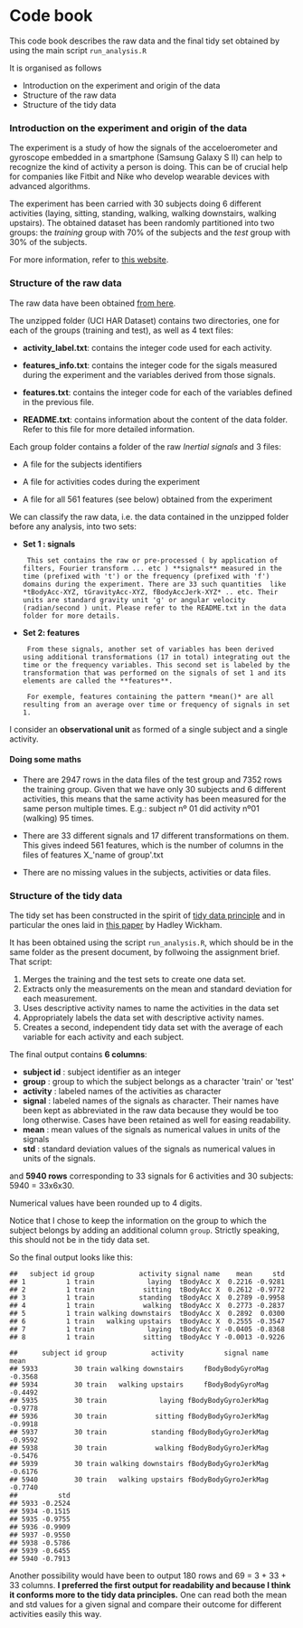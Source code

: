 Code book
=========

This code book describes the raw data and the final tidy set obtained by using the main script `run_analysis.R`

It is organised as follows

+ Introduction on the experiment and origin of the data
+ Structure of the raw data
+ Structure of the tidy data

### Introduction on the experiment and origin of the data
The experiment is a study of how the signals of the acceloerometer and gyroscope embedded in a smartphone (Samsung Galaxy S II)  can help to recognize the kind of activity a person is doing. This can be of crucial help for companies like Fitbit and Nike who develop wearable devices with advanced algorithms.

The experiment has been carried with 30 subjects doing 6 different activities (laying, sitting, standing, walking, walking downstairs, walking upstairs). The obtained dataset has been randomly partitioned into two groups: the *training* group with 70% of the subjects and the *test* group with 30% of the subjects.

For more information, refer to [this website](http://archive.ics.uci.edu/ml/datasets/Human+Activity+Recognition+Using+Smartphones).

### Structure of the raw data

The raw data have been obtained [from here](https://d396qusza40orc.cloudfront.net/getdata%2Fprojectfiles%2FUCI%20HAR%20Dataset.zip ).

The unzipped folder (UCI HAR Dataset) contains two directories, one for each of the groups (training and test), as well as 4 text files:

+ **activity_label.txt**: contains the integer code used for each activity.
       
+ **features_info.txt**: contains the integer code for the sigals measured during the experiment and the variables derived from those signals.
       
+ **features.txt**: contains the integer code for each of the variables defined in the previous file.
       
+ **README.txt**: contains information about the content of the data folder. Refer to this file for more detailed information.

Each group folder contains a folder of the raw *Inertial signals* and 3 files:

+ A file for the subjects identifiers

+ A file for activities codes during the experiment

+ A file for all 561 features (see below) obtained from the experiment
       

We can classify the raw data, i.e. the data contained in the unzipped folder before any analysis, into two sets:

+ **Set 1 : signals**

       This set contains the raw or pre-processed ( by application of filters, Fourier transform ... etc ) **signals** measured in the time (prefixed with 't') or the frequency (prefixed with 'f') domains during the experiment. There are 33 such quantities  like *tBodyAcc-XYZ, tGravityAcc-XYZ, fBodyAccJerk-XYZ* .. etc. Their units are standard gravity unit 'g' or angular velocity (radian/second ) unit. Please refer to the README.txt in the data folder for more details.
       
+ **Set 2: features**

       From these signals, another set of variables has been derived using additional transformations (17 in total) integrating out the time or the frequency variables. This second set is labeled by the transformation that was performed on the signals of set 1 and its elements are called the **features**.

       For exemple, features containing the pattern *mean()* are all resulting from an average over time or frequency of signals in set 1. 
       
I consider an **observational unit** as formed of a single subject and a single activity.
       
#### Doing some maths

+ There are 2947 rows in the data files of the test group and 7352 rows the training group. Given that we have only 30 subjects and 6 different activities, this means that the same activity has been measured for the same person multiple times. E.g.: subject nº 01 did activity nº01 (walking) 95 times.

+ There are 33 different signals and 17 different transformations on them. This gives indeed 561 features, which is the number of columns in the files of features X_'name of group'.txt

+ There are no missing values in the subjects, activities or data files.



### Structure of the tidy data

The tidy set has been constructed in the spirit of [tidy data principle](https://github.com/jtleek/datasharing) and in particular the ones laid in [this paper](http://vita.had.co.nz/papers/tidy-data.pdf) by Hadley Wickham.

It has been obtained using the script `run_analysis.R`, which should be in the same folder as the present document, by follwoing the assignment brief. That script: 

1. Merges the training and the test sets to create one data set.
2. Extracts only the measurements on the mean and standard deviation for each measurement. 
3. Uses descriptive activity names to name the activities in the data set
4. Appropriately labels the data set with descriptive activity names. 
5. Creates a second, independent tidy data set with the average of each variable for each activity and each subject.

The final output contains **6 columns**:

+ **subject id** : subject identifier as an integer
+ **group** : group to which the subject belongs as a character 'train' or 'test'
+ **activity** : labeled names of the activities as character
+ **signal** : labeled names of the signals as character. Their names have been kept as abbreviated in the raw data because they would be too long otherwise. Cases have been retained as well for easing readability.
+ **mean** : mean values of the signals as numerical values in units of the signals
+ **std** : standard deviation values of the signals as numerical values in units of the signals.
       
and **5940 rows** corresponding to 33 signals for 6 activities and 30 subjects: 5940 = 33x6x30.

Numerical values have been rounded up to 4 digits.

Notice that I chose to keep the information on the group to which the subject belongs by adding an additional column `group`. Strictly speaking, this should not be in the tidy data set.

So the final output looks like this:


```
##   subject id group           activity signal name    mean     std
## 1          1 train             laying  tBodyAcc X  0.2216 -0.9281
## 2          1 train            sitting  tBodyAcc X  0.2612 -0.9772
## 3          1 train           standing  tBodyAcc X  0.2789 -0.9958
## 4          1 train            walking  tBodyAcc X  0.2773 -0.2837
## 5          1 train walking downstairs  tBodyAcc X  0.2892  0.0300
## 6          1 train   walking upstairs  tBodyAcc X  0.2555 -0.3547
## 7          1 train             laying  tBodyAcc Y -0.0405 -0.8368
## 8          1 train            sitting  tBodyAcc Y -0.0013 -0.9226
```

```
##      subject id group           activity          signal name    mean
## 5933         30 train walking downstairs     fBodyBodyGyroMag -0.3568
## 5934         30 train   walking upstairs     fBodyBodyGyroMag -0.4492
## 5935         30 train             laying fBodyBodyGyroJerkMag -0.9778
## 5936         30 train            sitting fBodyBodyGyroJerkMag -0.9918
## 5937         30 train           standing fBodyBodyGyroJerkMag -0.9592
## 5938         30 train            walking fBodyBodyGyroJerkMag -0.5476
## 5939         30 train walking downstairs fBodyBodyGyroJerkMag -0.6176
## 5940         30 train   walking upstairs fBodyBodyGyroJerkMag -0.7740
##          std
## 5933 -0.2524
## 5934 -0.1515
## 5935 -0.9755
## 5936 -0.9909
## 5937 -0.9550
## 5938 -0.5786
## 5939 -0.6455
## 5940 -0.7913
```


Another possibility would have been to output 180 rows and 69 = 3 + 33 + 33 columns. **I preferred the first output for readability and because I think it conforms more to the tidy data principles.** One can read both the mean and std values for a given signal and compare their outcome for different activities easily this way.


